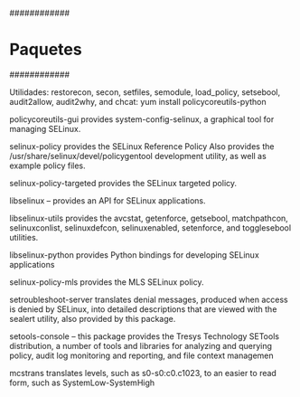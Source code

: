 ############
# Paquetes #
############

Utilidades: restorecon, secon, setfiles, semodule, load_policy, setsebool, audit2allow, audit2why, and chcat:
yum install policycoreutils-python

policycoreutils-gui provides system-config-selinux, a graphical tool for managing SELinux.

selinux-policy provides the SELinux Reference Policy
  Also provides the /usr/share/selinux/devel/policygentool development utility, as well as example policy files.

selinux-policy-targeted provides the SELinux targeted policy.

libselinux – provides an API for SELinux applications.

libselinux-utils provides the avcstat, getenforce, getsebool, matchpathcon, selinuxconlist, selinuxdefcon, selinuxenabled, setenforce, and togglesebool utilities.

libselinux-python provides Python bindings for developing SELinux applications

selinux-policy-mls provides the MLS SELinux policy.

setroubleshoot-server translates denial messages, produced when access is denied by SELinux, into detailed descriptions that are viewed with the sealert utility, also provided by this package.

setools-console – this package provides the Tresys Technology SETools distribution, a number of tools and libraries for analyzing and querying policy, audit log monitoring and reporting, and file context managemen

mcstrans translates levels, such as s0-s0:c0.c1023, to an easier to read form, such as SystemLow-SystemHigh
